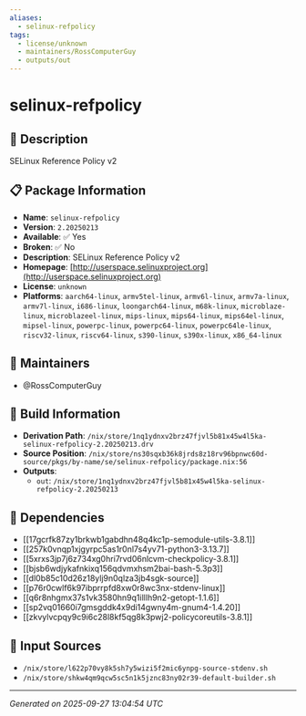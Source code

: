 ```yaml
---
aliases:
  - selinux-refpolicy
tags:
  - license/unknown
  - maintainers/RossComputerGuy
  - outputs/out
---
```


# selinux-refpolicy

## 📝 Description

SELinux Reference Policy v2

## 📋 Package Information

- **Name**: `selinux-refpolicy`
- **Version**: `2.20250213`
- **Available**: ✅ Yes
- **Broken**: ✅ No
- **Description**: SELinux Reference Policy v2
- **Homepage**: [http://userspace.selinuxproject.org](http://userspace.selinuxproject.org)
- **License**: `unknown`
- **Platforms**: `aarch64-linux`, `armv5tel-linux`, `armv6l-linux`, `armv7a-linux`, `armv7l-linux`, `i686-linux`, `loongarch64-linux`, `m68k-linux`, `microblaze-linux`, `microblazeel-linux`, `mips-linux`, `mips64-linux`, `mips64el-linux`, `mipsel-linux`, `powerpc-linux`, `powerpc64-linux`, `powerpc64le-linux`, `riscv32-linux`, `riscv64-linux`, `s390-linux`, `s390x-linux`, `x86_64-linux`
## 👥 Maintainers

- @RossComputerGuy


## 🔧 Build Information

- **Derivation Path**: `/nix/store/1nq1ydnxv2brz47fjvl5b81x45w4l5ka-selinux-refpolicy-2.20250213.drv`
- **Source Position**: `/nix/store/ns30sqxb36k8jrds8z18rv96bpnwc60d-source/pkgs/by-name/se/selinux-refpolicy/package.nix:56`
- **Outputs**:
  - `out`:  `/nix/store/1nq1ydnxv2brz47fjvl5b81x45w4l5ka-selinux-refpolicy-2.20250213`

## 🔗 Dependencies

- [[17gcrfk87zy1brkwb1gabdhn48q4kc1p-semodule-utils-3.8.1]]
- [[257k0vnqp1xjgyrpc5as1r0nl7s4yv71-python3-3.13.7]]
- [[5xrxs3jp7j6z734xg0hri7rvd06nlcvm-checkpolicy-3.8.1]]
- [[bjsb6wdjykafnkixq156qdvmxhsm2bai-bash-5.3p3]]
- [[dl0b85c10d26z18ylj9n0qlza3jb4sgk-source]]
- [[p76r0cwlf6k97ibprrpfd8xw0r8wc3nx-stdenv-linux]]
- [[q6r8nhgmx37s1vk3580hn9q1illlh9n2-getopt-1.1.6]]
- [[sp2vq01660i7gmsgddk4x9di14gwny4m-gnum4-1.4.20]]
- [[zkvylvcpqy9c9i6c28l8kf5qg8k3pwj2-policycoreutils-3.8.1]]

## 📁 Input Sources

- `/nix/store/l622p70vy8k5sh7y5wizi5f2mic6ynpg-source-stdenv.sh`
- `/nix/store/shkw4qm9qcw5sc5n1k5jznc83ny02r39-default-builder.sh`

---
*Generated on 2025-09-27 13:04:54 UTC*
